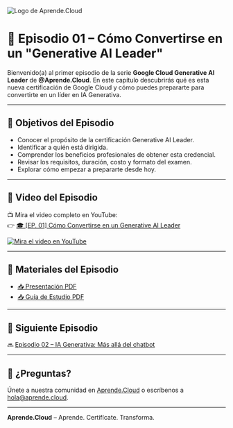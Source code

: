![Logo de Aprende.Cloud](https://media.licdn.com/dms/image/v2/D4E0BAQEcS_NueMRdKg/company-logo_200_200/company-logo_200_200/0/1720507130557/aprende_cloud_logo?e=1753315200&v=beta&t=4h0PIMDcupaxj_IH6IkyNkzja5ElsqWlyCQuPppjVwY)

# 📘 Episodio 01 – Cómo Convertirse en un "Generative AI Leader"

Bienvenido(a) al primer episodio de la serie **Google Cloud Generative AI Leader** de **@Aprende.Cloud**. En este capítulo descubrirás qué es esta nueva certificación de Google Cloud y cómo puedes prepararte para convertirte en un líder en IA Generativa.

---

## 🎯 Objetivos del Episodio

- Conocer el propósito de la certificación Generative AI Leader.
- Identificar a quién está dirigida.
- Comprender los beneficios profesionales de obtener esta credencial.
- Revisar los requisitos, duración, costo y formato del examen.
- Explorar cómo empezar a prepararte desde hoy.

---

## 🎥 Video del Episodio

📺 Mira el video completo en YouTube:  
👉 [🎓 [EP. 01] Cómo Convertirse en un Generative AI Leader](https://www.youtube.com/watch?v=rVoZCRg24HM)

[![Mira el video en YouTube](https://img.youtube.com/vi/rVoZCRg24HM/0.jpg)](https://www.youtube.com/watch?v=rVoZCRg24HM)


---

## 📄 Materiales del Episodio

- [📥 Presentación PDF](./presentacion.pdf)
- [📥 Guía de Estudio PDF](./guia-de-estudio.pdf)

---

## 🧭 Siguiente Episodio

🔜 [Episodio 02 – IA Generativa: Más allá del chatbot](../ep-02-crt-gcp-generative-ai-leader-aprendecloud/)

---

## 💬 ¿Preguntas?

Únete a nuestra comunidad en [Aprende.Cloud](https://www.youtube.com/@AprendeCloud) o escríbenos a hola@aprende.cloud.

---

**Aprende.Cloud** – Aprende. Certifícate. Transforma.
